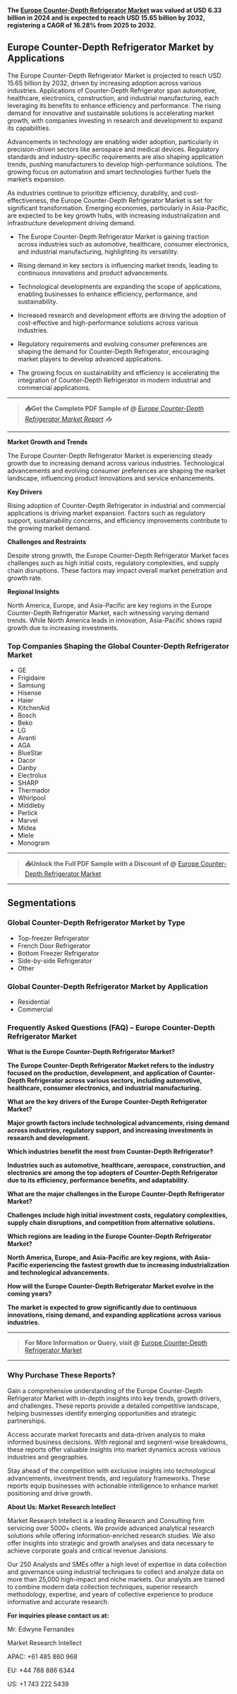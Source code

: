 <p><strong>The <a href="https://www.marketresearchintellect.com/download-sample/?rid=1042406&amp;utm_source=Pulse-April-Europe&amp;utm_medium=852">Europe Counter-Depth Refrigerator Market</a> was valued at USD 6.33 billion in 2024 and is expected to reach USD 15.65 billion by 2032, registering a CAGR of 16.28% from 2025 to 2032.</strong></p><h2>Europe Counter-Depth Refrigerator Market by Applications&nbsp;</h2><p><p>The Europe Counter-Depth Refrigerator Market is projected to reach USD 15.65 billion by 2032, driven by increasing adoption across various industries. Applications of Counter-Depth Refrigerator span automotive, healthcare, electronics, construction, and industrial manufacturing, each leveraging its benefits to enhance efficiency and performance. The rising demand for innovative and sustainable solutions is accelerating market growth, with companies investing in research and development to expand its capabilities.</p><p>Advancements in technology are enabling wider adoption, particularly in precision-driven sectors like aerospace and medical devices. Regulatory standards and industry-specific requirements are also shaping application trends, pushing manufacturers to develop high-performance solutions. The growing focus on automation and smart technologies further fuels the market&rsquo;s expansion.</p><p>As industries continue to prioritize efficiency, durability, and cost-effectiveness, the Europe Counter-Depth Refrigerator Market is set for significant transformation. Emerging economies, particularly in Asia-Pacific, are expected to be key growth hubs, with increasing industrialization and infrastructure development driving demand.</p></p><ul><li><p>The Europe Counter-Depth Refrigerator Market is gaining traction across industries such as automotive, healthcare, consumer electronics, and industrial manufacturing, highlighting its versatility.</p></li><li><p>Rising demand in key sectors is influencing market trends, leading to continuous innovations and product advancements.</p></li><li><p>Technological developments are expanding the scope of applications, enabling businesses to enhance efficiency, performance, and sustainability.</p></li><li><p>Increased research and development efforts are driving the adoption of cost-effective and high-performance solutions across various industries.</p></li><li><p>Regulatory requirements and evolving consumer preferences are shaping the demand for Counter-Depth Refrigerator, encouraging market players to develop advanced applications.</p></li><li><p>The growing focus on sustainability and efficiency is accelerating the integration of Counter-Depth Refrigerator in modern industrial and commercial applications.</p></li></ul><hr /><blockquote><p><strong><span class="font-[700]">📥Get the Complete PDF Sample of @ </span></strong><em><span class="font-[700]"><a href="https://www.marketresearchintellect.com/download-sample/?rid=1042406&amp;utm_source=Pulse-April-Europe&amp;utm_medium=852" target="_blank" data-tracking-control-name="article-ssr-frontend-pulse_little-text-block" data-tracking-will-navigate="" data-test-link="">Europe Counter-Depth Refrigerator Market Report</a>&nbsp;📥</span></em></p></blockquote><hr /><p class="" data-start="77" data-end="360"><strong data-start="77" data-end="105">Market Growth and Trends</strong></p><p class="" data-start="77" data-end="360">The Europe Counter-Depth Refrigerator Market is experiencing steady growth due to increasing demand across various industries. Technological advancements and evolving consumer preferences are shaping the market landscape, influencing product innovations and service enhancements.</p><p class="" data-start="362" data-end="606"><strong data-start="362" data-end="377">Key Drivers</strong></p><p class="" data-start="362" data-end="606">Rising adoption of Counter-Depth Refrigerator in industrial and commercial applications is driving market expansion. Factors such as regulatory support, sustainability concerns, and efficiency improvements contribute to the growing market demand.</p><p class="" data-start="608" data-end="849"><strong data-start="608" data-end="637">Challenges and Restraints</strong></p><p class="" data-start="608" data-end="849">Despite strong growth, the Europe Counter-Depth Refrigerator Market faces challenges such as high initial costs, regulatory complexities, and supply chain disruptions. These factors may impact overall market penetration and growth rate.</p><p class="" data-start="851" data-end="1095"><strong data-start="851" data-end="872">Regional Insights</strong></p><p class="" data-start="851" data-end="1095">North America, Europe, and Asia-Pacific are key regions in the Europe Counter-Depth Refrigerator Market, each witnessing varying demand trends. While North America leads in innovation, Asia-Pacific shows rapid growth due to increasing investments.</p><p><h3>Top Companies Shaping the Global Counter-Depth Refrigerator Market </h3><ul><li>GE</li><li>Frigidaire</li><li>Samsung</li><li>Hisense</li><li>Haier</li><li>KitchenAid</li><li>Bosch</li><li>Beko</li><li>LG</li><li>Avanti</li><li>AGA</li><li>BlueStar</li><li>Dacor</li><li>Danby</li><li>Electrolux</li><li>SHARP</li><li>Thermador</li><li>Whirlpool</li><li>Middleby</li><li>Perlick</li><li>Marvel</li><li>Midea</li><li>Miele</li><li>Monogram</li></ul></p><hr /><blockquote><p><strong>📥Unlock the Full PDF Sample with a Discount of @</strong> <a href="https://www.marketresearchintellect.com/ask-for-discount/?rid=1042406&amp;utm_source=Pulse-April-Europe&amp;utm_medium=852">Europe Counter-Depth Refrigerator Market</a></p></blockquote><hr /><p><h2>Segmentations</h2><h3>Global Counter-Depth Refrigerator Market by Type</h3><ul><li>Top-freezer Refrigerator</li><li>French Door Refrigerator</li><li>Bottom Freezer Refrigerator</li><li>Side-by-side Refrigerator</li><li>Other</li></ul><h3>Global Counter-Depth Refrigerator Market by Application</h3><ul><li>Residential</li><li>Commercial</li></ul></p><h3><strong>Frequently Asked Questions (FAQ) &ndash; Europe Counter-Depth Refrigerator Market</strong></h3><p><strong>What is the Europe Counter-Depth Refrigerator Market?</strong></p><p><strong>The Europe Counter-Depth Refrigerator Market refers to the industry focused on the production, development, and application of Counter-Depth Refrigerator across various sectors, including automotive, healthcare, consumer electronics, and industrial manufacturing.</strong></p><p><strong>What are the key drivers of the Europe Counter-Depth Refrigerator Market?</strong></p><p><strong>Major growth factors include technological advancements, rising demand across industries, regulatory support, and increasing investments in research and development.</strong></p><p><strong>Which industries benefit the most from Counter-Depth Refrigerator?</strong></p><p><strong>Industries such as automotive, healthcare, aerospace, construction, and electronics are among the top adopters of Counter-Depth Refrigerator due to its efficiency, performance benefits, and adaptability.</strong></p><p><strong>What are the major challenges in the Europe Counter-Depth Refrigerator Market?</strong></p><p><strong>Challenges include high initial investment costs, regulatory complexities, supply chain disruptions, and competition from alternative solutions.</strong></p><p><strong>Which regions are leading in the Europe Counter-Depth Refrigerator Market?</strong></p><p><strong>North America, Europe, and Asia-Pacific are key regions, with Asia-Pacific experiencing the fastest growth due to increasing industrialization and technological advancements.</strong></p><p><strong>How will the Europe Counter-Depth Refrigerator Market evolve in the coming years?</strong></p><p><strong>The market is expected to grow significantly due to continuous innovations, rising demand, and expanding applications across various industries.</strong></p><hr /><blockquote><p><span class="font-[700]"><strong>For More Information or Query, visit&nbsp;@</strong>&nbsp;</span><span class="font-[700]"><a href="https://www.marketresearchintellect.com/product/counter-depth-refrigerator-market/?utm_source=Linkedin&utm_medium=852" target="_blank" data-tracking-control-name="article-ssr-frontend-pulse_little-text-block" data-tracking-will-navigate="" data-test-link="">Europe Counter-Depth Refrigerator Market</a></span></p></blockquote><hr /><h3><strong data-start="0" data-end="31">Why Purchase These Reports?</strong></h3><p class="" data-start="35" data-end="297">Gain a comprehensive understanding of the Europe Counter-Depth Refrigerator Market with in-depth insights into key trends, growth drivers, and challenges. These reports provide a detailed competitive landscape, helping businesses identify emerging opportunities and strategic partnerships.</p><p class="" data-start="299" data-end="540">Access accurate market forecasts and data-driven analysis to make informed business decisions. With regional and segment-wise breakdowns, these reports offer valuable insights into market dynamics across various industries and geographies.</p><p class="" data-start="542" data-end="784">Stay ahead of the competition with exclusive insights into technological advancements, investment trends, and regulatory frameworks. These reports equip businesses with actionable intelligence to enhance market positioning and drive growth.</p><p><strong><span class="font-[700]">About Us: Market Research Intellect</span></strong></p><p><span class="">Market Research Intellect is a leading Research and Consulting firm servicing over 5000+ clients. We provide advanced analytical research solutions while offering information-enriched research studies.&nbsp;</span>We also offer insights into strategic and growth analyses and data necessary to achieve corporate goals and critical revenue Janisions.</p><p><span class="">Our 250 Analysts and SMEs offer a high level of expertise in data collection and governance using industrial techniques to collect and analyze data on more than 25,000 high-impact and niche markets. Our analysts are trained to combine modern data collection techniques, superior research methodology, expertise, and years of collective experience to produce informative and accurate research.</span></p><p><strong>For inquiries please contact us at:</strong></p><p>Mr. Edwyne Fernandes</p><p>Market Research Intellect</p><p>APAC: +61 485 860 968</p><p>EU: +44 788 886 6344</p><p>US: +1 743 222 5439</p>